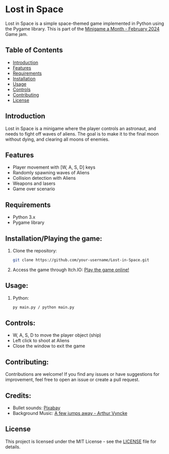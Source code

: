 # Lost in Space

Lost in Space is a simple space-themed game implemented in Python using the Pygame library. This is part of the [Minigame a Month - February 2024](https://itch.io/jam/minigame-a-month-february-2024) Game jam.

## Table of Contents

- [Introduction](#introduction)
- [Features](#features)
- [Requirements](#requirements)
- [Installation](#installation)
- [Usage](#usage)
- [Controls](#controls)
- [Contributing](#contributing)
- [License](#license)

## Introduction

Lost in Space is a minigame where the player controls an astronaut, and needs to fight off waves of aliens. The goal is to make it to the final moon without dying, and clearing all moons of enemies.

## Features

- Player movement with [W, A, S, D] keys
- Randomly spawning waves of Aliens
- Collision detection with Aliens
- Weapons and lasers
- Game over scenario

## Requirements

- Python 3.x
- Pygame library

## Installation/Playing the game:

1. Clone the repository:

   ```bash
   git clone https://github.com/your-username/Lost-in-Space.git
   ```
2. Access the game through Itch.IO:
  [Play the game online!](https://kier7744.itch.io/lost-in-space)

## Usage:
1. Python:
   ```bash
   py main.py / python main.py
   ```
## Controls:
- W, A, S, D to move the player object (ship)
- Left click to shoot at Aliens
- Close the window to exit the game

## Contributing:

Contributions are welcome! If you find any issues or have suggestions for improvement, feel free to open an issue or create a pull request.

## Credits:
- Bullet sounds: [Pixabay](pixabay.com)
- Background Music: [A few jumps away - Arthur Vyncke](https://soundcloud.com/arthurvost/a-few-jumps-away)

## License

This project is licensed under the MIT License - see the [LICENSE](LICENSE) file for details.
